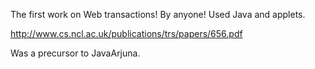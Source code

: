 The first work on Web transactions! By anyone! Used Java and applets.

http://www.cs.ncl.ac.uk/publications/trs/papers/656.pdf

Was a precursor to JavaArjuna.
